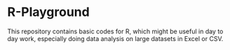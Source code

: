 # R-Playground

This repository contains basic codes for R, which might be useful in day to day work, especially doing data analysis on large datasets in Excel or CSV.
